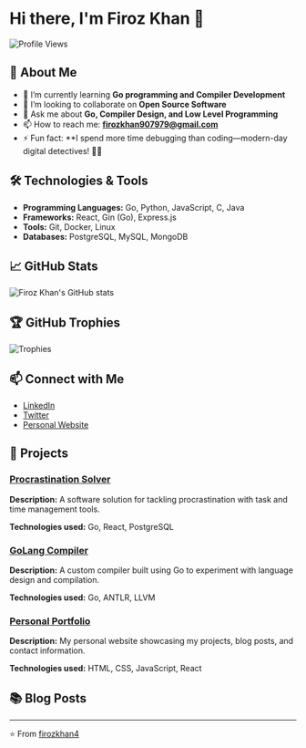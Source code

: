 

# Hi there, I'm Firoz Khan 👋

![Profile Views](https://komarev.com/ghpvc/?username=firozkhan4&color=blue)

## 🚀 About Me
- 🌱 I’m currently learning **Go programming and Compiler Development**
- 👯 I’m looking to collaborate on **Open Source Software**
- 💬 Ask me about **Go, Compiler Design, and Low Level Programming**
- 📫 How to reach me: **firozkhan907979@gmail.com**
- ⚡ Fun fact: **I spend more time debugging than coding—modern-day digital detectives! 🕵️‍♂️

## 🛠️ Technologies & Tools
- **Programming Languages:** Go, Python, JavaScript, C, Java
- **Frameworks:** React, Gin (Go), Express.js
- **Tools:** Git, Docker, Linux
- **Databases:** PostgreSQL, MySQL, MongoDB

## 📈 GitHub Stats
![Firoz Khan's GitHub stats](https://github-readme-stats.vercel.app/api?username=firozkhan4&show_icons=true&theme=radical)

## 🏆 GitHub Trophies
![Trophies](https://github-profile-trophy.vercel.app/?username=firozkhan4)

## 📫 Connect with Me
- [LinkedIn](https://www.linkedin.com/in/firozkhan4/)
- [Twitter](https://twitter.com/firozkhan4)
- [Personal Website](https://firozkhan4.netlify.app)

## 📂 Projects
### [Procrastination Solver](https://github.com/firozkhan4/procrastination-solver)
**Description:** A software solution for tackling procrastination with task and time management tools.

**Technologies used:** Go, React, PostgreSQL

### [GoLang Compiler](https://github.com/firozkhan4/golang-compiler)
**Description:** A custom compiler built using Go to experiment with language design and compilation.

**Technologies used:** Go, ANTLR, LLVM

### [Personal Portfolio](https://github.com/firozkhan4/firozkhan4)
**Description:** My personal website showcasing my projects, blog posts, and contact information.

**Technologies used:** HTML, CSS, JavaScript, React

## 📚 Blog Posts

---

⭐️ From [firozkhan4](https://github.com/firozkhan4)

